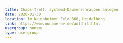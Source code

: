 ```yaml
---
title: Chaos-Treff: systemd-Daumenschrauben anlegen
date: 2020-01-30
location: Im Neuenheimer Feld 368, Heidelberg
link: https://www.noname-ev.de/anfahrt.html
usergroup: noname
type: usergroup
---
```

